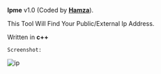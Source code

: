 **Ipme** v1.0 (Coded by **[Hamza](https://www.facebook.com/Itz47)**).

This Tool Will Find Your Public/External Ip Address.

Written in **c++**

<pre><code>Screenshot:</code></pre>
![ip](https://user-images.githubusercontent.com/41049346/42501969-567b2bf0-844e-11e8-8fa0-ab448d381048.JPG)
